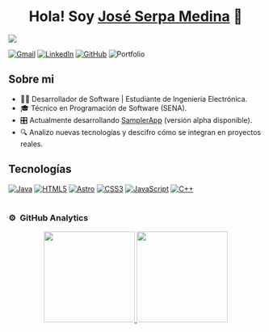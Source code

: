 <div align="center">
<h1 align="center">Hola! Soy <a href="https://aristi.dev">José Serpa Medina</a> 👋</h1>
</div>
<img src="https://i.imgur.com/GJHNXNN.png">

[![Gmail](https://img.shields.io/badge/Gmail-D14836?style=for-the-badge&logo=gmail&logoColor=white)](mailto:joseserpamedinaxd@gmail.com)
[![LinkedIn](https://img.shields.io/badge/linkedin-%230077B5.svg?style=for-the-badge&logo=linkedin&logoColor=white)](https://www.linkedin.com/in/jos%C3%A9-serpa-medina-0617a533b/)
[![GitHub](https://img.shields.io/badge/github-%23121011.svg?style=for-the-badge&logo=github&logoColor=white)](https://github.com/JoseSerpaCode)
![Portfolio](https://img.shields.io/badge/Portfolio-%23000000.svg?style=for-the-badge&logo=firefox&logoColor=#FF7139)

## Sobre mi

- 👨‍💻 Desarrollador de Software | Estudiante de Ingeniería Electrónica.
- 🎓 Técnico en Programación de Software (SENA).
- 🎛️ Actualmente desarrollando [SamplerApp](https://github.com/JoseSerpaCode/SamplerApp) (versión alpha disponible).
- 🔍 Analizo nuevas tecnologías y descifro cómo se integran en proyectos reales.

## Tecnologías

[![Java](https://img.shields.io/badge/java-%23ED8B00.svg?style=for-the-badge&logo=openjdk&logoColor=white)](https://github.com/JoseSerpaCode)
[![HTML5](https://img.shields.io/badge/html5-%23E34F26.svg?style=for-the-badge&logo=html5&logoColor=white)](https://github.com/JoseSerpaCode)
[![Astro](https://img.shields.io/badge/astro-%232C2052.svg?style=for-the-badge&logo=astro&logoColor=white)](https://github.com/JoseSerpaCode)
[![CSS3](https://img.shields.io/badge/css3-%231572B6.svg?style=for-the-badge&logo=css3&logoColor=white)](https://github.com/JoseSerpaCode)
[![JavaScript](https://img.shields.io/badge/javascript-%23323330.svg?style=for-the-badge&logo=javascript&logoColor=%23F7DF1E)](https://github.com/JoseSerpaCode)
[![C++](https://img.shields.io/badge/c++-%2300599C.svg?style=for-the-badge&logo=c%2B%2B&logoColor=white)](https://github.com/JoseSerpaCode)
<br>
<br>

### ⚙️ &nbsp;GitHub Analytics

<p align="center">
<a href="https://github.com/ArisGuimera">
  <img height="180em" src="https://github-readme-stats-eight-theta.vercel.app/api?username=JoseSerpaCode&show_icons=true&theme=algolia&include_all_commits=true&count_private=true"/>
  <img height="180em" src="https://github-readme-stats-eight-theta.vercel.app/api/top-langs/?username=JoseSerpaCode&layout=compact&langs_count=8&theme=algolia"/>
</a>
</p>
